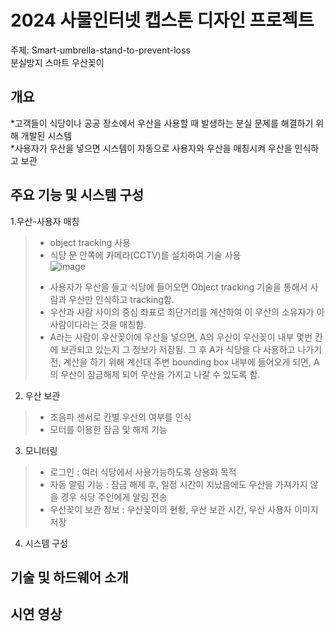 # 2024 사물인터넷 캡스톤 디자인 프로젝트

주제: Smart-umbrella-stand-to-prevent-loss <br>
      분실방지 스마트 우산꽂이

## 개요

*고객들이 식당이나 공공 장소에서 우산을 사용할 때 발생하는 분실 문제를 해결하기 위해 개발된 시스템 <br>
*사용자가 우산을 넣으면 시스템이 자동으로 사용자와 우산을 매칭시켜 우산을 인식하고 보관

## 주요 기능 및 시스템 구성

1.우산-사용자 매칭
>* object tracking 사용 <br>
>* 식당 문 안쪽에 카메라(CCTV)를 설치하여 기술 사용 <br>
>![image](https://github.com/ahastuart/Smart-umbrella-stand-to-prevent-loss/assets/117139643/4d8078cf-6654-4096-8e94-090f33a85c90)
>+ 사용자가 우산을 들고 식당에 들어오면 Object tracking 기술을 통해서 사람과 우산만 인식하고 tracking함.
>+ 우산과 사람 사이의 중심 좌표로 최단거리를 계산하여 이 우산의 소유자가 이 사람이다라는 것을 매칭함.
>+ A라는 사람이 우산꽂이에 우산을 넣으면, A의 우산이 우산꽂이 내부 몇번 칸에 보관되고 있는지 그 정보가 저장됨.
그 후 A가 식당을 다 사용하고 나가기 전, 계산을 하기 위해 계산대 주변 bounding box 내부에 들어오게 되면, A의 우산이 잠금해제 되어 우산을 가지고 나갈 수 있도록 함.

2. 우산 보관
>* 초음파 센서로 칸별 우산의 여부를 인식 <br>
>* 모터를 이용한 잠금 및 해제 기능

3. 모니터링
>* 로그인 : 여러 식당에서 사용가능하도록 상용화 목적 <br>
>* 자동 알림 기능 : 잠금 해제 후, 일정 시간이 지났음에도 우산을 가져가지 않을 경우 식당 주인에게 알림 전송 <br>
>* 우산꽂이 보관 정보 : 우산꽂이의 현황, 우산 보관 시간, 우산 사용자 이미지 저장

4. 시스템 구성

## 기술 및 하드웨어 소개

## 시연 영상

##


